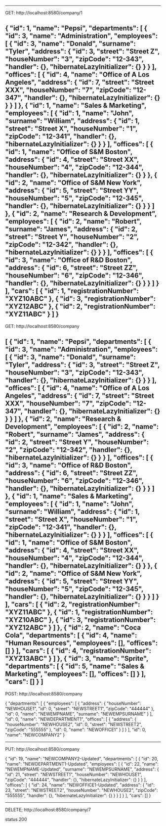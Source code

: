 -----------------------------------------------------------------------------------------
GET: http://localhost:8580/company/1

{
	"id": 1,
	"name": "Pepsi",
	"departments": [
		{
			"id": 3,
			"name": "Administration",
			"employees": [
				{
					"id": 3,
					"name": "Donald",
					"surname": "Tyler",
					"address": {
						"id": 3,
						"street": "Street Z",
						"houseNumber": "3",
						"zipCode": "12-343",
						"handler": {},
						"hibernateLazyInitializer": {}
					}
				}
			],
			"offices": [
				{
					"id": 4,
					"name": "Office of A Los Angeles",
					"address": {
						"id": 7,
						"street": "Street XXX",
						"houseNumber": "7",
						"zipCode": "12-347",
						"handler": {},
						"hibernateLazyInitializer": {}
					}
				}
			]
		},
		{
			"id": 1,
			"name": "Sales & Marketing",
			"employees": [
				{
					"id": 1,
					"name": "John",
					"surname": "William",
					"address": {
						"id": 1,
						"street": "Street X",
						"houseNumber": "1",
						"zipCode": "12-341",
						"handler": {},
						"hibernateLazyInitializer": {}
					}
				}
			],
			"offices": [
				{
					"id": 1,
					"name": "Office of S&M Boston",
					"address": {
						"id": 4,
						"street": "Street XX",
						"houseNumber": "4",
						"zipCode": "12-344",
						"handler": {},
						"hibernateLazyInitializer": {}
					}
				},
				{
					"id": 2,
					"name": "Office of S&M New York",
					"address": {
						"id": 5,
						"street": "Street YY",
						"houseNumber": "5",
						"zipCode": "12-345",
						"handler": {},
						"hibernateLazyInitializer": {}
					}
				}
			]
		},
		{
			"id": 2,
			"name": "Research & Development",
			"employees": [
				{
					"id": 2,
					"name": "Robert",
					"surname": "James",
					"address": {
						"id": 2,
						"street": "Street Y",
						"houseNumber": "2",
						"zipCode": "12-342",
						"handler": {},
						"hibernateLazyInitializer": {}
					}
				}
			],
			"offices": [
				{
					"id": 3,
					"name": "Office of R&D Boston",
					"address": {
						"id": 6,
						"street": "Street ZZ",
						"houseNumber": "6",
						"zipCode": "12-346",
						"handler": {},
						"hibernateLazyInitializer": {}
					}
				}
			]
		}
	],
	"cars": [
		{
			"id": 1,
			"registrationNumber": "XYZ10ABC"
		},
		{
			"id": 3,
			"registrationNumber": "XYZ12ABC"
		},
		{
			"id": 2,
			"registrationNumber": "XYZ11ABC"
		}
	]
}
-----------------------------------------------------------------------------------------

GET: http://localhost:8580/company

[
  {
    "id": 1,
    "name": "Pepsi",
    "departments": [
      {
        "id": 3,
        "name": "Administration",
        "employees": [
          {
            "id": 3,
            "name": "Donald",
            "surname": "Tyler",
            "address": {
              "id": 3,
              "street": "Street Z",
              "houseNumber": "3",
              "zipCode": "12-343",
              "handler": {},
              "hibernateLazyInitializer": {}
            }
          }
        ],
        "offices": [
          {
            "id": 4,
            "name": "Office of A Los Angeles",
            "address": {
              "id": 7,
              "street": "Street XXX",
              "houseNumber": "7",
              "zipCode": "12-347",
              "handler": {},
              "hibernateLazyInitializer": {}
            }
          }
        ]
      },
      {
        "id": 2,
        "name": "Research & Development",
        "employees": [
          {
            "id": 2,
            "name": "Robert",
            "surname": "James",
            "address": {
              "id": 2,
              "street": "Street Y",
              "houseNumber": "2",
              "zipCode": "12-342",
              "handler": {},
              "hibernateLazyInitializer": {}
            }
          }
        ],
        "offices": [
          {
            "id": 3,
            "name": "Office of R&D Boston",
            "address": {
              "id": 6,
              "street": "Street ZZ",
              "houseNumber": "6",
              "zipCode": "12-346",
              "handler": {},
              "hibernateLazyInitializer": {}
            }
          }
        ]
      },
      {
        "id": 1,
        "name": "Sales & Marketing",
        "employees": [
          {
            "id": 1,
            "name": "John",
            "surname": "William",
            "address": {
              "id": 1,
              "street": "Street X",
              "houseNumber": "1",
              "zipCode": "12-341",
              "handler": {},
              "hibernateLazyInitializer": {}
            }
          }
        ],
        "offices": [
          {
            "id": 1,
            "name": "Office of S&M Boston",
            "address": {
              "id": 4,
              "street": "Street XX",
              "houseNumber": "4",
              "zipCode": "12-344",
              "handler": {},
              "hibernateLazyInitializer": {}
            }
          },
          {
            "id": 2,
            "name": "Office of S&M New York",
            "address": {
              "id": 5,
              "street": "Street YY",
              "houseNumber": "5",
              "zipCode": "12-345",
              "handler": {},
              "hibernateLazyInitializer": {}
            }
          }
        ]
      }
    ],
    "cars": [
      {
        "id": 2,
        "registrationNumber": "XYZ11ABC"
      },
      {
        "id": 1,
        "registrationNumber": "XYZ10ABC"
      },
      {
        "id": 3,
        "registrationNumber": "XYZ12ABC"
      }
    ]
  },
  {
    "id": 2,
    "name": "Coca Cola",
    "departments": [
      {
        "id": 4,
        "name": "Human Resources",
        "employees": [],
        "offices": []
      }
    ],
    "cars": [
      {
        "id": 4,
        "registrationNumber": "XYZ13ABC"
      }
    ]
  },
  {
    "id": 3,
    "name": "Sprite",
    "departments": [
      {
        "id": 5,
        "name": "Sales & Marketing",
        "employees": [],
        "offices": []
      }
    ],
    "cars": []
  }
]
-----------------------------------------------------------------------------------------

POST: http://localhost:8580/company

{
  "departments": [
    {
      "employees": [
        {
          "address": {
            "houseNumber": "NEWHOUSE1",
            "id": 0,
            "street": "NEWSTREET1",
            "zipCode": "444444"
          },
          "id": 0,
          "name": "NEWEMPNAME",
          "surname": "NEWEMPSURNAME"
        }
      ],
      "id": 0,
      "name": "NEWDEPARTMENT1",
      "offices": [
        {
          "address": {
            "houseNumber": "NEWHOUSE2",
            "id": 0,
            "street": "NEWSTREET2",
            "zipCode": "555555"
          },
          "id": 0,
          "name": "NEWOFFICE1"
        }
      ]
    }
  ],
  "id": 0,
  "name": "NEWCOMPANY2"
}

-----------------------------------------------------------------------------------------
PUT: http://localhost:8580/company

{
    "id": 19,
    "name": "NEWCOMPANY2-Updated",
    "departments": [
      {
        "id": 20,
        "name": "NEWDEPARTMENT1-Updated",
        "employees": [
          {
            "id": 22,
            "name": "NEWEMPNAME-Updated",
            "surname": "NEWEMPSURNAME",
            "address": {
              "id": 21,
              "street": "NEWSTREET1",
              "houseNumber": "NEWHOUSE1",
              "zipCode": "444444",
              "handler": {},
              "hibernateLazyInitializer": {}
            }
          }
        ],
        "offices": [
          {
            "id": 24,
            "name": "NEWOFFICE1-Updated",
            "address": {
              "id": 23,
              "street": "NEWSTREET2",
              "houseNumber": "NEWHOUSE2",
              "zipCode": "555555",
              "handler": {},
              "hibernateLazyInitializer": {}
            }
          }
        ]
      }
    ],
    "cars": []
  }
  
-----------------------------------------------------------------------------------------
DELETE; http://localhost:8580/company/7

status 200
